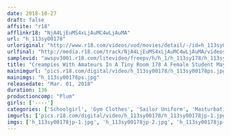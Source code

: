 ```yaml
---
date: 2018-10-27
draft: false
affsite: "r18"
afflinkr18: "NjA4LjEuMS4xLjAuMC4wLjAuMA"
url: "h_113sy00178"
urloriginal: "http://www.r18.com/videos/vod/movies/detail/-/id=h_113sy00178"
urlfinal: "http://media.r18.com/track/NjA4LjEuMS4xLjAuMC4wLjAuMA/videos/vod/movies/detail/-/id=h_113sy00178"
samplevid: "awspv3001.r18.com/litevideo/freepv/h/h_1/h_113sy178/h_113sy178_dmb_w.mp4"
title: "Creampies With Amateurs In A Tiny Room 178 A Female Student Mayu 18 Years Old An Innocent Tiny Titty (Bashful) White Flower With A Skinny Body Gets Toyed With By Lusty Grownups"
mainimgurl: "pics.r18.com/digital/video/h_113sy00178/h_113sy00178ps.jpg"
mainimgs: "h_113sy00178ps.jpg"
releasedate: "Mar. 01, 2018"
duration: 136
productioncomp: "Plum"
girls: ['----']
categories: ['Schoolgirl', 'Gym Clothes', 'Sailor Uniform', 'Masturbation', 'Hi-Def']
imgurls: ['pics.r18.com/digital/video/h_113sy00178/h_113sy00178jp-1.jpg', 'pics.r18.com/digital/video/h_113sy00178/h_113sy00178jp-2.jpg', 'pics.r18.com/digital/video/h_113sy00178/h_113sy00178jp-3.jpg', 'pics.r18.com/digital/video/h_113sy00178/h_113sy00178jp-4.jpg', 'pics.r18.com/digital/video/h_113sy00178/h_113sy00178jp-5.jpg', 'pics.r18.com/digital/video/h_113sy00178/h_113sy00178jp-6.jpg', 'pics.r18.com/digital/video/h_113sy00178/h_113sy00178jp-7.jpg', 'pics.r18.com/digital/video/h_113sy00178/h_113sy00178jp-8.jpg', 'pics.r18.com/digital/video/h_113sy00178/h_113sy00178jp-9.jpg', 'pics.r18.com/digital/video/h_113sy00178/h_113sy00178jp-10.jpg', 'pics.r18.com/digital/video/h_113sy00178/h_113sy00178jp-11.jpg', 'pics.r18.com/digital/video/h_113sy00178/h_113sy00178jp-12.jpg', 'pics.r18.com/digital/video/h_113sy00178/h_113sy00178jp-13.jpg', 'pics.r18.com/digital/video/h_113sy00178/h_113sy00178jp-14.jpg', 'pics.r18.com/digital/video/h_113sy00178/h_113sy00178jp-15.jpg', 'pics.r18.com/digital/video/h_113sy00178/h_113sy00178jp-16.jpg', 'pics.r18.com/digital/video/h_113sy00178/h_113sy00178jp-17.jpg', 'pics.r18.com/digital/video/h_113sy00178/h_113sy00178jp-18.jpg', 'pics.r18.com/digital/video/h_113sy00178/h_113sy00178jp-19.jpg', 'pics.r18.com/digital/video/h_113sy00178/h_113sy00178jp-20.jpg']
imgs: ['h_113sy00178jp-1.jpg', 'h_113sy00178jp-2.jpg', 'h_113sy00178jp-3.jpg', 'h_113sy00178jp-4.jpg', 'h_113sy00178jp-5.jpg', 'h_113sy00178jp-6.jpg', 'h_113sy00178jp-7.jpg', 'h_113sy00178jp-8.jpg', 'h_113sy00178jp-9.jpg', 'h_113sy00178jp-10.jpg', 'h_113sy00178jp-11.jpg', 'h_113sy00178jp-12.jpg', 'h_113sy00178jp-13.jpg', 'h_113sy00178jp-14.jpg', 'h_113sy00178jp-15.jpg', 'h_113sy00178jp-16.jpg', 'h_113sy00178jp-17.jpg', 'h_113sy00178jp-18.jpg', 'h_113sy00178jp-19.jpg', 'h_113sy00178jp-20.jpg']
---
```

